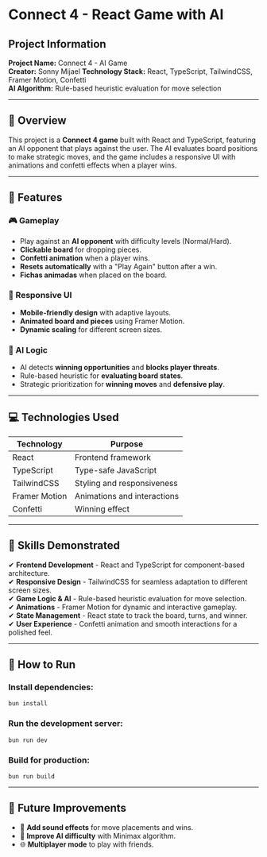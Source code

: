 # Connect 4 - React Game with AI

## Project Information

**Project Name:** Connect 4 - AI Game  
**Creator:** Sonny Mijael
**Technology Stack:** React, TypeScript, TailwindCSS, Framer Motion, Confetti  
**AI Algorithm:** Rule-based heuristic evaluation for move selection

---

## 📌 Overview

This project is a **Connect 4 game** built with React and TypeScript, featuring an AI opponent that plays against the user. The AI evaluates board positions to make strategic moves, and the game includes a responsive UI with animations and confetti effects when a player wins.

---

## 🚀 Features

### 🎮 Gameplay

-   Play against an **AI opponent** with difficulty levels (Normal/Hard).
-   **Clickable board** for dropping pieces.
-   **Confetti animation** when a player wins.
-   **Resets automatically** with a "Play Again" button after a win.
-   **Fichas animadas** when placed on the board.

### 📱 Responsive UI

-   **Mobile-friendly design** with adaptive layouts.
-   **Animated board and pieces** using Framer Motion.
-   **Dynamic scaling** for different screen sizes.

### 🤖 AI Logic

-   AI detects **winning opportunities** and **blocks player threats**.
-   Rule-based heuristic for **evaluating board states**.
-   Strategic prioritization for **winning moves** and **defensive play**.

---

## 💻 Technologies Used

| Technology    | Purpose                     |
| ------------- | --------------------------- |
| React         | Frontend framework          |
| TypeScript    | Type-safe JavaScript        |
| TailwindCSS   | Styling and responsiveness  |
| Framer Motion | Animations and interactions |
| Confetti      | Winning effect              |

---

## 🎯 Skills Demonstrated

✔ **Frontend Development** - React and TypeScript for component-based architecture.  
✔ **Responsive Design** - TailwindCSS for seamless adaptation to different screen sizes.  
✔ **Game Logic & AI** - Rule-based heuristic evaluation for move selection.  
✔ **Animations** - Framer Motion for dynamic and interactive gameplay.  
✔ **State Management** - React state to track the board, turns, and winner.  
✔ **User Experience** - Confetti animation and smooth interactions for a polished feel.

---

## 📖 How to Run

### Install dependencies:

```
bun install
```

### Run the development server:

```
bun run dev
```

### Build for production:

```
bun run build
```

---

## 📌 Future Improvements

-   🎵 **Add sound effects** for move placements and wins.
-   🤖 **Improve AI difficulty** with Minimax algorithm.
-   🌐 **Multiplayer mode** to play with friends.
